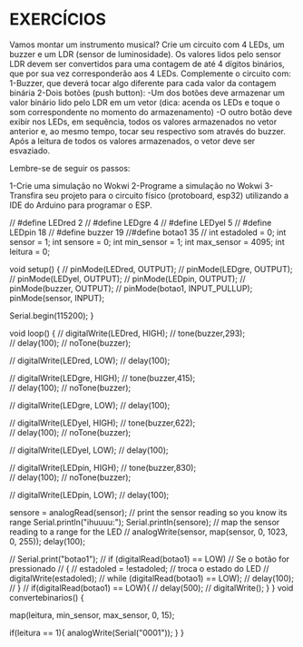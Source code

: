 # EXERCÍCIOS
Vamos montar um instrumento musical? Crie um circuito com 4 LEDs, um buzzer e um LDR (sensor de luminosidade).
Os valores lidos pelo sensor LDR devem ser convertidos para uma contagem de até 4 dígitos binários, que por sua vez corresponderão aos 4 LEDs.
Complemente o circuito com:
1-Buzzer, que deverá tocar algo diferente para cada valor da contagem binária
2-Dois botões (push button):
-Um dos botões deve armazenar um valor binário lido pelo LDR em um vetor (dica: acenda os LEDs e toque o som correspondente no momento do armazenamento)
-O outro botão deve exibir nos LEDs, em sequência, todos os valores armazenados no vetor anterior e, ao mesmo tempo, tocar seu respectivo som através do buzzer. Após a leitura de todos os valores armazenados, o vetor deve ser esvaziado.

Lembre-se de seguir os passos:

1-Crie uma simulação no Wokwi
2-Programe a simulação no Wokwi
3-Transfira seu projeto para o circuito físico (protoboard, esp32) utilizando a IDE do Arduino para programar o ESP.

// #define LEDred 2
// #define LEDgre 4 
// #define LEDyel 5 
// #define LEDpin 18
// #define buzzer 19 
//#define botao1 35
// int estadoled = 0;
int sensor = 1;
int sensore = 0; 
int min_sensor = 1; 
int max_sensor = 4095; 
int leitura = 0; 


void setup() {
 // pinMode(LEDred, OUTPUT);
 // pinMode(LEDgre, OUTPUT);
 // pinMode(LEDyel, OUTPUT);
 // pinMode(LEDpin, OUTPUT);
 // pinMode(buzzer, OUTPUT); 
 // pinMode(botao1, INPUT_PULLUP); 
  pinMode(sensor, INPUT);

  Serial.begin(115200);
}

void loop() {
  // digitalWrite(LEDred, HIGH);
  // tone(buzzer,293);  
  // delay(100); 
  // noTone(buzzer); 

  // digitalWrite(LEDred, LOW);
  // delay(100);  

  // digitalWrite(LEDgre, HIGH);
  // tone(buzzer,415);  
  // delay(100); 
  // noTone(buzzer); 

  // digitalWrite(LEDgre, LOW);
  // delay(100);

  // digitalWrite(LEDyel, HIGH);
  // tone(buzzer,622);  
  // delay(100); 
  // noTone(buzzer);   
  
  // digitalWrite(LEDyel, LOW);
  // delay(100);

  // digitalWrite(LEDpin, HIGH);
  // tone(buzzer,830);  
  // delay(100); 
  // noTone(buzzer); 

  // digitalWrite(LEDpin, LOW);
  // delay(100);

  sensore = analogRead(sensor);
  // print the sensor reading so you know its range
  Serial.println("ihuuuu:");
  Serial.println(sensore);
  // map the sensor reading to a range for the LED
  // analogWrite(sensor, map(sensor, 0, 1023, 0, 255));
  delay(100);

  // Serial.print("botao1");
  // if (digitalRead(botao1) == LOW) // Se o botão for pressionado
  // {
  //  estadoled = !estadoled; // troca o estado do LED
  // digitalWrite(estadoled);
  // while (digitalRead(botao1) == LOW);
  //  delay(100);
  // }
  // if(digitalRead(botao1) == LOW){
  //   delay(500);
  // digitalWrite(); } 
} 
void convertebinarios() { 

  map(leitura, min_sensor, max_sensor, 0, 15); 

  if(leitura == 1){
     analogWrite(Serial("0001"));
  }
}